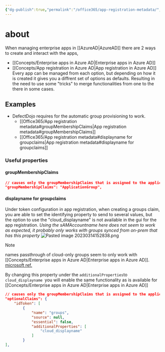 ```yaml
---
{"dg-publish":true,"permalink":"/office365/app-registration-metadata/","tags":["public","office365","azuread"],"noteIcon":"1","created":"2024-08-03T14:52:58.302+02:00","updated":"2023-04-03T17:59:16.000+02:00"}
---
```


# about
When managing enterprise apps in [[AzureAD\|AzureAD]] there are 2 ways to create and interact with the apps, 
- [[Concepts/Enterprise apps in Azure AD\|Enterprise apps in Azure AD]] 
- [[Concepts/App registration in Azure AD\|App registration in Azure AD]]
Every app can be managed from each option, but depending on how it is created it gives you a diffrent set of options as defaults. Resulting in the need to use some "tricks" to merge functionalities from one to the there in some cases.

## Examples
- DefectDojo requires for the automatic group provisioning to work.
	- [[Office365/App registration metadata#groupMembershipClaims\|App registration metadata#groupMembershipClaims]]
	- [[Office365/App registration metadata#displayname for groupclaims\|App registration metadata#displayname for groupclaims]]

### Useful properties

#### groupMembershipClaims 

```json
// causes only the groupMembershipClaims that is assigned to the application to be pased through to the app on auth.
"groupMembershipClaims": "ApplicationGroup",
```

#### displayname for groupclaims
Under token configuration in app registration, when creating a groups claim, you are able to set the identifying property to send to several values, but the option to use the "cloud_displayname" is not available in the gui for the app registration. 
*Using the sAMAccountname here does not seem to work as expected, it probably only works with groups synced from on-prem that has this property*
![Pasted image 20230314152838.png](/img/user/Office365/attachments/Pasted%20image%2020230314152838.png)
> [!NOTE] 
> names passthrough of cloud-only groups seem to only work with [[Concepts/Enterprise apps in Azure AD\|Enterprise apps in Azure AD]].
> [microsoft ref.](https://learn.microsoft.com/en-us/azure/active-directory/hybrid/how-to-connect-fed-group-claims#:~:text=Emit%20group%20name%20for%20cloud%2Donly%20groups)
> 


By changing this property under the `additionalProperties`to `cloud_displayname `you will enable the same functionality as is available for [[Concepts/Enterprise apps in Azure AD\|Enterprise apps in Azure AD]] 
```json
// causes only the groupMembershipClaims that is assigned to the application to be pased through to the app on auth.
"optionalClaims": {
	"idToken": [
		{
			"name": "groups",
			"source": null,
			"essential": false,
			"additionalProperties": [
				"cloud_displayname"
			]
		}
],
```